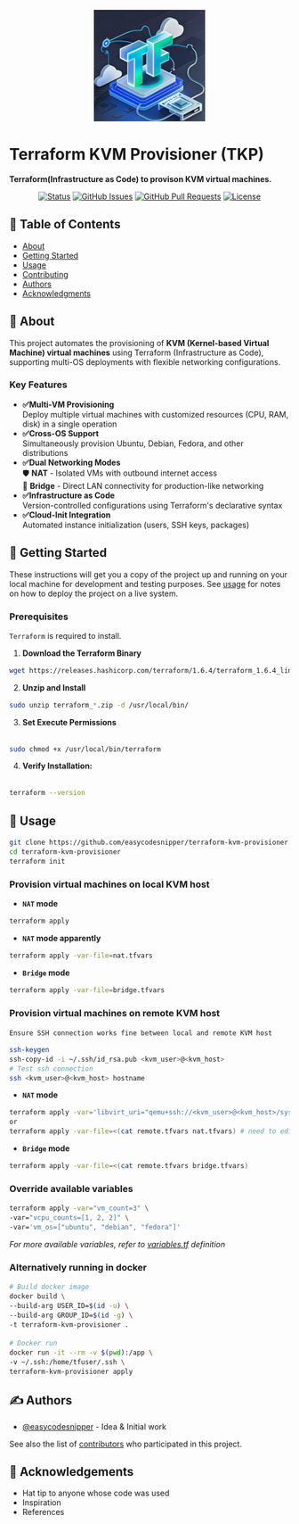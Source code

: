 <p align="center">
  <a href="" rel="noopener">
 <img width=200px height=200px src="./images/logo.jpeg" alt="TKP"></a>
</p>

# Terraform KVM Provisioner (TKP)
**Terraform(Infrastructure as Code) to provison KVM virtual machines.**

<div align="center">

[![Status](https://img.shields.io/badge/status-active-success.svg)]()
[![GitHub Issues](https://img.shields.io/github/issues/easycodesnipper/terraform-kvm-provisioner.svg)](https://github.com/easycodesnipper/terraform-kvm-provisioner/issues)
[![GitHub Pull Requests](https://img.shields.io/github/issues-pr/easycodesnipper/terraform-kvm-provisioner.svg)](https://github.com/easycodesnipper/terraform-kvm-provisioner/pulls)
[![License](https://img.shields.io/badge/license-MIT-blue.svg)](/LICENSE)

</div>

## 📝 Table of Contents

- [About](#about)
- [Getting Started](#getting_started)
- [Usage](#usage)
- [Contributing](../CONTRIBUTING.md)
- [Authors](#authors)
- [Acknowledgments](#acknowledgement)

## 🧐 About <a name = "about"></a>

This project automates the provisioning of **KVM (Kernel-based Virtual Machine) virtual machines** using Terraform (Infrastructure as Code), supporting multi-OS deployments with flexible networking configurations.

### Key Features
- **✅Multi-VM Provisioning**  
  Deploy multiple virtual machines with customized resources (CPU, RAM, disk) in a single operation
- **✅Cross-OS Support**  
  Simultaneously provision Ubuntu, Debian, Fedora, and other distributions
- **✅Dual Networking Modes**  
  🛡️ **NAT** - Isolated VMs with outbound internet access  
  🌉 **Bridge** - Direct LAN connectivity for production-like networking
- **✅Infrastructure as Code**  
  Version-controlled configurations using Terraform's declarative syntax
- **✅Cloud-Init Integration**  
  Automated instance initialization (users, SSH keys, packages)

## 🏁 Getting Started <a name = "getting_started"></a>

These instructions will get you a copy of the project up and running on your local machine for development and testing purposes. See [usage](#usage) for notes on how to deploy the project on a live system.

### Prerequisites

`Terraform` is required to install.

1. **Download the Terraform Binary**
```bash
wget https://releases.hashicorp.com/terraform/1.6.4/terraform_1.6.4_linux_amd64.zip
```

2. **Unzip and Install**
```bash
sudo unzip terraform_*.zip -d /usr/local/bin/

```

3. **Set Execute Permissions**

```bash

sudo chmod +x /usr/local/bin/terraform

```

4. **Verify Installation:**

```bash

terraform --version

```

## 🎈 Usage <a name="usage"></a>

```bash
git clone https://github.com/easycodesnipper/terraform-kvm-provisioner.git
cd terraform-kvm-provisioner
terraform init
```
### Provision virtual machines on local KVM host
- **`NAT` mode**
```bash
terraform apply
```
- **`NAT` mode apparently**
```bash
terraform apply -var-file=nat.tfvars
```
- **`Bridge` mode**
```bash
terraform apply -var-file=bridge.tfvars
```

### Provision virtual machines on remote KVM host

`Ensure SSH connection works fine between local and remote KVM host`
```bash
ssh-keygen
ssh-copy-id -i ~/.ssh/id_rsa.pub <kvm_user>@<kvm_host>
# Test ssh connection
ssh <kvm_user>@<kvm_host> hostname
```

- **`NAT` mode**
```bash
terraform apply -var='libvirt_uri="qemu+ssh://<kvm_user>@<kvm_host>/system"' -var="network_mode=nat"
or
terraform apply -var-file=<(cat remote.tfvars nat.tfvars) # need to edit remote.tfvars
```

- **`Bridge` mode**
```bash
terraform apply -var-file=<(cat remote.tfvars bridge.tfvars)
```

### Override available variables
```bash
terraform apply -var="vm_count=3" \
-var="vcpu_counts=[1, 2, 2]" \
-var='vm_os=["ubuntu", "debian", "fedora"]'
```

*For more available variables, refer to [variables.tf](./variables.tf) definition*

### Alternatively running in docker
```bash
# Build docker image
docker build \
--build-arg USER_ID=$(id -u) \
--build-arg GROUP_ID=$(id -g) \
-t terraform-kvm-provisioner .

# Docker run
docker run -it --rm -v $(pwd):/app \
-v ~/.ssh:/home/tfuser/.ssh \
terraform-kvm-provisioner apply
```

## ✍️ Authors <a name = "authors"></a>

- [@easycodesnipper](https://github.com/easycodesnipper) - Idea & Initial work

See also the list of [contributors](https://github.com/easycodesnipper/terraform-kvm-provisioner/contributors) who participated in this project.

## 🎉 Acknowledgements <a name = "acknowledgement"></a>

- Hat tip to anyone whose code was used
- Inspiration
- References
